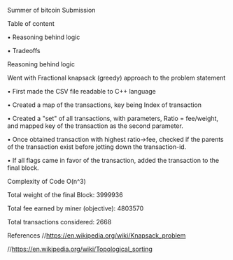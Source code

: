 
Summer of bitcoin Submission 

Table of content 

 •	Reasoning behind logic

 •	Tradeoffs 

Reasoning behind logic
 
Went with Fractional knapsack (greedy) approach to the problem statement 

 •	First made the CSV file readable to C++ language 

 •	Created a map of the transactions, key being Index of transaction

 •	Created a "set" of all transactions, with parameters, Ratio = fee/weight, and mapped key of the transaction as the second parameter. 

 •	Once obtained transaction with highest ratio->fee, checked if the parents of the transaction exist before jotting down the transaction-id.

 •	If all flags came in favor of the transaction, added the transaction to the final block. 


Complexity of Code O(n^3) 

Total weight of the final Block: 3999936 

Total fee earned by miner (objective): 4803570

Total transactions considered: 2668

References
//https://en.wikipedia.org/wiki/Knapsack_problem

//https://en.wikipedia.org/wiki/Topological_sorting

